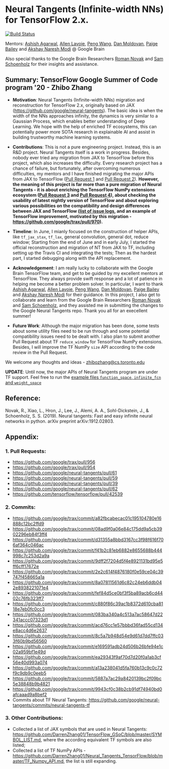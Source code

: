 # Neural Tangents (Infinite-width NNs) for TensorFlow 2.x.

[![Build Status](https://travis-ci.com/DarrenZhang01/TensorFlow_GSoC.svg?branch=master)](https://travis-ci.com/DarrenZhang01/TensorFlow_GSoC)

Mentors: [Ashish Agarwal](https://www.linkedin.com/in/ashish-agarwal-3932b764/), [Allen Lavoie](https://github.com/allenlavoie), [Peng Wang](https://github.com/wangpengmit), [Dan Moldovan](https://research.google/people/DanMoldovan/), [Paige Bailey](https://github.com/dynamicwebpaige) and [Akshay Naresh Modi](https://github.com/akshaym) @ Google Brain

Also special thanks to the Google Brain Researchers [Roman Novak](https://github.com/romanngg) and [Sam Schoenholz](https://github.com/sschoenholz) for their insights and assistance.

## Summary: TensorFlow Google Summer of Code program '20 - Zhibo Zhang

* <b>Motivation</b>: Neural Tangents (Infinite-width NNs) migration and reconstruction for TensorFlow 2.x, originally based on JAX (https://github.com/google/neural-tangents). The basic idea is when the width of the NNs approaches infinity, the dynamics is very similar to a Gaussian Process, which enables better understanding of Deep Learning. We hope with the help of enriched TF ecosystems, this can potentially power more SOTA research in explainable AI and assist in building trustworthy machine learning systems.

* <b>Contributions</b>: This is not a pure engineering project. Instead, this is an R\&D project. Neural Tangents itself is a work in progress. Besides, nobody ever tried any migration from JAX to TensorFlow before this project, which also increases the difficulty. Every research project has a chance of failure, but fortunately, after overcoming numerous difficulties, my mentors and I have finished migrating the major APIs from JAX to TensorFlow ([Pull Request 1](https://github.com/google/neural-tangents/pull/61) and [Pull Request 2](https://github.com/google/neural-tangents/pull/59)). <b>However, the meaning of this project is far more than a pure migration of Neural Tangents - it is about enriching the TensorFlow NumPy extensions ecosystem ([Pull Request 3](https://github.com/google/trax/pull/956) and [Pull Request 4](https://github.com/google/trax/pull/954)), about checking the usability of latest nightly version of TensorFlow and about exploring various possibilities on the compatibility and design differences between JAX and TensorFlow ([list of issue logs](https://github.com/DarrenZhang01/TensorFlow_GSoC/issues?q=is%3Aissue+is%3Aclosed), and an example of TensorFlow improvement, motivated by this migration - https://github.com/google/trax/pull/970).</b>

* <b>Timeline</b>:  In June, I mianly focused on the construction of helper APIs, like `tf_jax_stax`, `tf_lax`, general convolution, general dot, reduce window;
Starting from the end of June and in early July, I started the official reconstruction and migration of NT from JAX to TF, including setting up the Travis CI and integrating the tests; Then as the hardest part, I started debugging along with the API replacement.

* <b>Acknowledgement</b>: I am really lucky to collaborate with the Google Brain TensorFlow team, and get to be guided by my excellent mentors at TensorFlow. They always provide swift response and a lot of patience in helping me become a better problem solver. In particular, I want to thank [Ashish Agarwal](https://www.linkedin.com/in/ashish-agarwal-3932b764/), [Allen Lavoie](https://github.com/allenlavoie), [Peng Wang](https://github.com/wangpengmit), [Dan Moldovan](https://research.google/people/DanMoldovan/), [Paige Bailey](https://github.com/dynamicwebpaige) and [Akshay Naresh Modi](https://github.com/akshaym) for their guidance. In this project, I also get to collaborate and learn from the Google Brain Researchers [Roman Novak](https://github.com/romanngg) and [Sam Schoenholz](https://github.com/sschoenholz), and they assisted me in submitting the changes to the Google Neural Tangents repo. Thank you all for an execellent summer!

* <b>Future Work</b>: Although the major migration has been done, some tests about some utility files need to be run through and some potential compatibility issues need to be dealt with. I also plan to submit another Pull Request about TF `reduce_window` for TensorFlow NumPy extensions. Besides, I will improve the TF NumPy `size` API according to the code review in the Pull Request.

We welcome any thoughts and ideas - zhibozhang@cs.toronto.edu

<strong>UPDATE</strong>: Until now, the major APIs of Neural Tangents program are under TF support. Feel free to
run the [example files `function_space`, `infinite_fcn` and `weight_space`](https://github.com/DarrenZhang01/TensorFlow_GSoC/tree/master/neural-tangents/examples)


## Reference:

Novak, R., Xiao, L., Hron, J., Lee, J., Alemi, A. A., Sohl-Dickstein, J., & Schoenholz, S. S. (2019). Neural tangents: Fast and easy infinite neural networks in python. arXiv preprint arXiv:1912.02803.

## Appendix: 

### 1. Pull Requests:

- https://github.com/google/trax/pull/956
- https://github.com/google/trax/pull/954
- https://github.com/google/neural-tangents/pull/61
- https://github.com/google/neural-tangents/pull/59
- https://github.com/google/neural-tangents/pull/39
- https://github.com/google/neural-tangents/pull/62
- https://github.com/tensorflow/tensorflow/pull/42539

### 2. Commits:
- https://github.com/google/trax/commit/a82fbcabecac01c195104780e16888c12bc2ffd9
- https://github.com/google/trax/commit/08ad9f0a06e84c175dd9a5cb3902296eb84f3ff4
- https://github.com/google/trax/commit/d31355a8bbd3167cc3f98f616f706af364c046ac
- https://github.com/google/trax/commit/f41b2c81eb6882e8655688b444998c7c253d2a9a
- https://github.com/google/trax/commit/9dff2f7204d5f4e8921131bd95e5ff6cff17672e
- https://github.com/google/trax/commit/2e2c614f4876180f0e59ce04c39747f458665a1a
- https://github.com/google/trax/commit/8a07811561d6c82c24eb6ddb042e8938221071e4
- https://github.com/google/trax/commit/fef84d5ce0bf3f5ba89acb6cd4402c76fb323ff7
- https://github.com/google/trax/commit/c880f86c39ac1b8372d610cba8118e7eb0fc0cc3
- https://github.com/google/trax/commit/083ba340a4c513a7ac58647d22341accc07323d1
- https://github.com/google/trax/commit/acd76cc1e57bbbd36fad55cd134e8acc4d6e2637
- https://github.com/google/trax/commit/8c5a7b948d54e9d61d7dd7ffc033f60b9bd56560
- https://github.com/google/trax/commit/e169591adb24d506b26bfe94e1c02a959bf1e49d
- https://github.com/google/trax/commit/ea29343f9af70d7d20f0a1ab3cf56e40d993a074
- https://github.com/google/trax/commit/a13a238041d5fa760b13c9c0c72f9c9db9c0eeb5
- https://github.com/google/trax/commit/5887a7ac29a8420139bc2f09bc5e38848b9b4821
- https://github.com/google/trax/commit/9943cf0c38b2cb91df74940bd0afcaaad9a8bef2
- Commits about TF Neural Tangents: https://github.com/google/neural-tangents/commits/neural-tangents-tf


### 3. Other Contributions:
- Collected a list of JAX symbols that are used in Neural Tangents: https://github.com/DarrenZhang01/TensorFlow_GSoC/blob/master/SYMBOL_LIST.md, where the according equivalent TF symbols are also listed;
- Collected a list of TF NumPy APIs - https://github.com/DarrenZhang01/Neural_Tangents_TensorFlow/blob/master/TF_Numpy_API.md, the list is still expanding.



